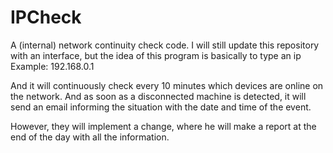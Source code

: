 # IPCheck
A (internal) network continuity check code.
I will still update this repository with an interface, but the idea of this program is basically to type an ip
Example: 192.168.0.1

And it will continuously check every 10 minutes which devices are online on the network.
And as soon as a disconnected machine is detected, it will send an email informing the situation with the date and time of the event.

However, they will implement a change, where he will make a report at the end of the day with all the information.
